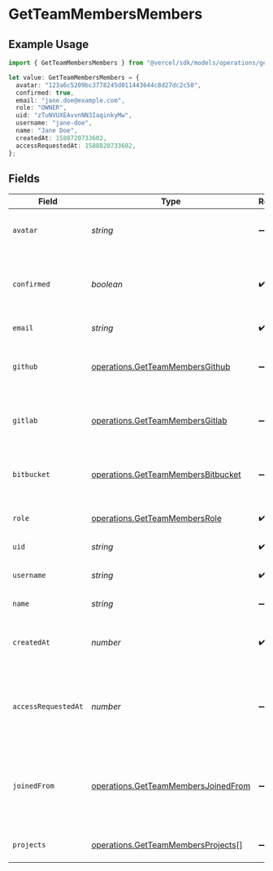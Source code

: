 # GetTeamMembersMembers

## Example Usage

```typescript
import { GetTeamMembersMembers } from "@vercel/sdk/models/operations/getteammembers.js";

let value: GetTeamMembersMembers = {
  avatar: "123a6c5209bc3778245d011443644c8d27dc2c50",
  confirmed: true,
  email: "jane.doe@example.com",
  role: "OWNER",
  uid: "zTuNVUXEAvvnNN3IaqinkyMw",
  username: "jane-doe",
  name: "Jane Doe",
  createdAt: 1588720733602,
  accessRequestedAt: 1588820733602,
};
```

## Fields

| Field                                                                                      | Type                                                                                       | Required                                                                                   | Description                                                                                | Example                                                                                    |
| ------------------------------------------------------------------------------------------ | ------------------------------------------------------------------------------------------ | ------------------------------------------------------------------------------------------ | ------------------------------------------------------------------------------------------ | ------------------------------------------------------------------------------------------ |
| `avatar`                                                                                   | *string*                                                                                   | :heavy_minus_sign:                                                                         | ID of the file for the Avatar of this member.                                              | 123a6c5209bc3778245d011443644c8d27dc2c50                                                   |
| `confirmed`                                                                                | *boolean*                                                                                  | :heavy_check_mark:                                                                         | Boolean that indicates if this member was confirmed by an owner.                           | true                                                                                       |
| `email`                                                                                    | *string*                                                                                   | :heavy_check_mark:                                                                         | The email of this member.                                                                  | jane.doe@example.com                                                                       |
| `github`                                                                                   | [operations.GetTeamMembersGithub](../../models/operations/getteammembersgithub.md)         | :heavy_minus_sign:                                                                         | Information about the GitHub account for this user.                                        |                                                                                            |
| `gitlab`                                                                                   | [operations.GetTeamMembersGitlab](../../models/operations/getteammembersgitlab.md)         | :heavy_minus_sign:                                                                         | Information about the GitLab account of this user.                                         |                                                                                            |
| `bitbucket`                                                                                | [operations.GetTeamMembersBitbucket](../../models/operations/getteammembersbitbucket.md)   | :heavy_minus_sign:                                                                         | Information about the Bitbucket account of this user.                                      |                                                                                            |
| `role`                                                                                     | [operations.GetTeamMembersRole](../../models/operations/getteammembersrole.md)             | :heavy_check_mark:                                                                         | Role of this user in the team.                                                             | OWNER                                                                                      |
| `uid`                                                                                      | *string*                                                                                   | :heavy_check_mark:                                                                         | The ID of this user.                                                                       | zTuNVUXEAvvnNN3IaqinkyMw                                                                   |
| `username`                                                                                 | *string*                                                                                   | :heavy_check_mark:                                                                         | The unique username of this user.                                                          | jane-doe                                                                                   |
| `name`                                                                                     | *string*                                                                                   | :heavy_minus_sign:                                                                         | The name of this user.                                                                     | Jane Doe                                                                                   |
| `createdAt`                                                                                | *number*                                                                                   | :heavy_check_mark:                                                                         | Timestamp in milliseconds when this member was added.                                      | 1588720733602                                                                              |
| `accessRequestedAt`                                                                        | *number*                                                                                   | :heavy_minus_sign:                                                                         | Timestamp in milliseconds for when this team member was accepted by an owner.              | 1588820733602                                                                              |
| `joinedFrom`                                                                               | [operations.GetTeamMembersJoinedFrom](../../models/operations/getteammembersjoinedfrom.md) | :heavy_minus_sign:                                                                         | Map with information about the members origin if they joined by requesting access.         |                                                                                            |
| `projects`                                                                                 | [operations.GetTeamMembersProjects](../../models/operations/getteammembersprojects.md)[]   | :heavy_minus_sign:                                                                         | Array of project memberships                                                               |                                                                                            |